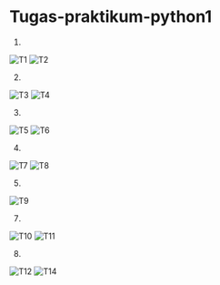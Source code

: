# Tugas-praktikum-python1

1.

![T1](https://user-images.githubusercontent.com/91968610/141810928-ae8de87c-03a8-48ea-b569-6c190d2689d7.png)
![T2](https://user-images.githubusercontent.com/91968610/141810992-7bcc9554-8cf0-4830-b6c0-95773fdcf40e.png)

2. 

![T3](https://user-images.githubusercontent.com/91968610/141811042-23c811cb-f45f-4bf4-a6f5-7949683e9d45.png)
 ![T4](https://user-images.githubusercontent.com/91968610/141811083-8716bcfa-dc28-4e91-8f3c-d1689882e9fb.png)

3. 


![T5](https://user-images.githubusercontent.com/91968610/141811108-34dde1b6-c113-49e2-b45a-e9261c19a70f.png)
   ![T6](https://user-images.githubusercontent.com/91968610/141811147-b3816fb2-28bf-4e33-9b4e-dcaafa75bcc0.png)

4.

![T7](https://user-images.githubusercontent.com/91968610/141811192-5aee5752-0ae7-40a8-bfee-b18ee22b4320.png)
   ![T8](https://user-images.githubusercontent.com/91968610/141811241-e60a7a20-2c60-4769-bd09-521ab1a3b2a5.png)

5. 
![T9](https://user-images.githubusercontent.com/91968610/141811293-2aa12811-6cea-4265-82ed-7ce860ba1db4.png)
   

7. 

![T10](https://user-images.githubusercontent.com/91968610/141811780-e5c6d511-ee14-44e1-aec0-7d9372294d57.png)
   ![T11](https://user-images.githubusercontent.com/91968610/141811849-d8890bef-00c5-40cc-8ea9-0e22846f2db4.png)
   
8. 


![T12](https://user-images.githubusercontent.com/91968610/141812000-e66c8d8d-f7f7-40d9-8ef5-38f324c32bb1.png)
   ![T14](https://user-images.githubusercontent.com/91968610/141812080-4602b650-f456-4496-ac4e-c4866cedb54f.png)

